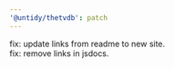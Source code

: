 ```yaml
---
'@untidy/thetvdb': patch
---
```


fix: update links from readme to new site.  
fix: remove links in jsdocs.
